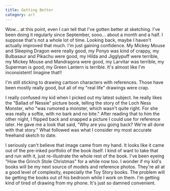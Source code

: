 ```yaml
---
title: Getting Better
category: art
---
```

Wow... at this point, even I can tell that I've gotten better at sketching. I've been doing it regularly since September, sooo... about a month and a half. I suppose that's not a whole lot of time. Looking back, maybe I haven't actually improved that much. I'm just gaining confidence. My Mickey Mouse and Sleeping Dragon were really good, my Ponyo was kind of crappy, my Bulbasaur and Pikachu were good, my Hilda and Jigglypuff were terrible, my Mickey Mouse and Mandragora were good, my Larvitar was terrible, my Superman is good, my Green Lantern is terrible. It's almost like I'm inconsistent! Imagine that!!

I'm still sticking to drawing cartoon characters with references. Those have been mostly really good, but all of my "real life" drawings were crap.

I really confused my kid when I picked out my latest subject. he really likes the "Ballad of Nessie" picture book, telling the story of the Loch Ness Monster, who "was rumored a monster, which wasn't quite right. For she was really a softie, with no bark and no bite." After reading that to him the other night, I flipped back and snapped a picture I could use for reference later. He gave me a look that said, "Why are you going back? We're all done with that story." What followed was what I consider my most accurate freehand sketch to date.

I seriously can't believe that image came from my hand. It looks like it came out of the pre-inked portfolio of the book itself. I kind of want to take that and run with it, just re-illustrate the whole rest of the book. I've been eyeing "How the Grinch Stole Christmas" for a while now too. I wonder if my kid's books will be my next source of models and reference photos. They're all at a good level of complexity, especially the Toy Story books. The problem will be getting the books out of his bedroom while I work on them. I'm getting kind of tired of drawing from my phone. It's just so damned convenient.
